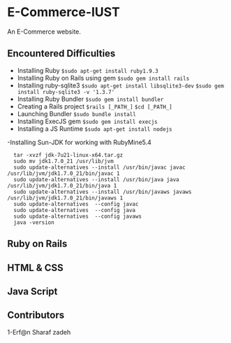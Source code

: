 E-Commerce-IUST
===============

An E-Commerce website.

Encountered Difficulties
------------------------

- Installing Ruby
```$sudo apt-get install ruby1.9.3```
-  Installing Ruby on Rails using gem
  ```$sudo gem install rails```
-  Installing ruby-sqlite3
  ```$sudo apt-get install libsqlite3-dev```
  ```$sudo gem install ruby-sqlite3 -v '1.3.7'```
-  Installing Ruby Bundler
  ```$sudo gem install bundler```
-  Creating a Rails project
  ```$rails [_PATH_]```
  ```$cd [_PATH_]```
-  Launching Bundler
  ```$sudo bundle install```
-  Installing ExecJS gem
  ```$sudo gem install execjs```
-  Installing a JS Runtime
  ```$sudo apt-get install nodejs```

-Installing Sun-JDK for working with RubyMine5.4
```
  tar -xvzf jdk-7u21-linux-x64.tar.gz 
  sudo mv jdk1.7.0_21 /usr/lib/jvm
  sudo update-alternatives --install /usr/bin/javac javac /usr/lib/jvm/jdk1.7.0_21/bin/javac 1
  sudo update-alternatives --install /usr/bin/java java /usr/lib/jvm/jdk1.7.0_21/bin/java 1
  sudo update-alternatives --install /usr/bin/javaws javaws /usr/lib/jvm/jdk1.7.0_21/bin/javaws 1
  sudo update-alternatives  --config javac
  sudo update-alternatives  --config java
  sudo update-alternatives  --config javaws
  java -version
```

Ruby on Rails
-------------

HTML & CSS
----------

Java Script
-----------

Contributors
-----------
1-Erf@n Sharaf zadeh
